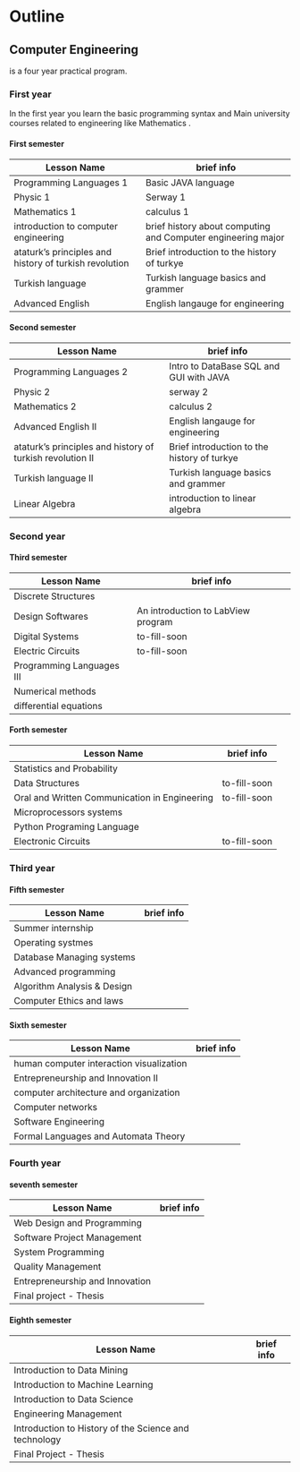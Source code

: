 # Outline 

## Computer Engineering 
is a four year practical program.

### First year
In the first year you learn the basic programming syntax and Main university courses related to engineering like Mathematics .

#### First semester 

| Lesson Name                          | brief info                                                   |
| --- | --- |
| Programming Languages 1              | Basic JAVA language                                          |
| Physic 1                             | Serway 1                                                     |
| Mathematics 1                        | calculus 1                                                   |
| introduction to computer engineering | brief history about computing and Computer engineering major |
|ataturk’s principles and history of turkish revolution	| Brief introduction to the history of turkye |
|Turkish language | Turkish language basics and grammer |
|Advanced English | English langauge for engineering |

#### Second semester

| Lesson Name             | brief info                              |
| --- | --- |
| Programming Languages 2 | Intro to DataBase SQL and GUI with JAVA |
| Physic 2                | serway 2                                |
| Mathematics  2          | calculus 2                              |
|Advanced English II | English langauge for engineering |
|ataturk’s principles and history of turkish revolution II	| Brief introduction to the history of turkye |
|Turkish language II | Turkish language basics and grammer |
| Linear Algebra | introduction to linear algebra  |




### Second year 

#### Third semester 

| Lesson Name         | brief info                         |
| --- | --- |
| Discrete Structures |                                 |
| Design Softwares     | An introduction to LabView program |
| Digital  Systems    | to-fill-soon                       |
| Electric Circuits   | to-fill-soon                       |
| Programming Languages III |  |
|Numerical methods  ||
|differential equations||


#### Forth semester 

| Lesson Name                                   | brief info   |
| --- | --- |
| Statistics and Probability                    |           |
| Data Structures                               | to-fill-soon |
| Oral and Written Communication in Engineering | to-fill-soon |
|  Microprocessors systems ||
|  Python Programing Language     ||
| Electronic Circuits   | to-fill-soon                       |


### Third year 
#### Fifth semester 

| Lesson Name         | brief info                         |
| --- | --- |
| Summer internship ||
| Operating systmes ||
| Database Managing systems ||
| Advanced programming ||
| Algorithm Analysis & Design    ||
| Computer Ethics and laws ||

#### Sixth semester 

| Lesson Name         | brief info                         |
| --- | --- |
|human computer interaction visualization||
|Entrepreneurship and Innovation II ||
| computer architecture and organization||
| Computer networks ||
|  Software Engineering    ||
| Formal Languages and Automata Theory||

### Fourth year 
#### seventh semester 

| Lesson Name         | brief info                         |
| --- | --- |
|Web Design and Programming||
|Software  Project Management ||
|  System Programming ||
|Quality Management   ||
|Entrepreneurship and Innovation ||
| Final project - Thesis ||

#### Eighth semester 

| Lesson Name         | brief info                         |
| --- | --- |
|Introduction to Data Mining  ||
|Introduction to Machine Learning ||
|Introduction to Data Science     ||
|Engineering Management  ||
|Introduction to History of the Science and technology||
|Final Project - Thesis ||

